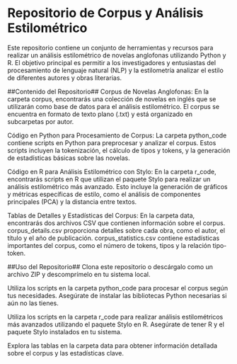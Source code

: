 # Repositorio de Corpus y Análisis Estilométrico #
Este repositorio contiene un conjunto de herramientas y recursos para realizar un análisis estilométrico de novelas anglofonas utilizando Python y R. El objetivo principal es permitir a los investigadores y entusiastas del procesamiento de lenguaje natural (NLP) y la estilometría analizar el estilo de diferentes autores y obras literarias.

##Contenido del Repositorio##
Corpus de Novelas Anglofonas: En la carpeta corpus, encontrarás una colección de novelas en inglés que se utilizarán como base de datos para el análisis estilométrico. El corpus se encuentra en formato de texto plano (.txt) y está organizado en subcarpetas por autor.

Código en Python para Procesamiento de Corpus: La carpeta python_code contiene scripts en Python para preprocesar y analizar el corpus. Estos scripts incluyen la tokenización, el cálculo de tipos y tokens, y la generación de estadísticas básicas sobre las novelas.

Código en R para Análisis Estilométrico con Stylo: En la carpeta r_code, encontrarás scripts en R que utilizan el paquete Stylo para realizar un análisis estilométrico más avanzado. Esto incluye la generación de gráficos y métricas específicas de estilo, como el análisis de componentes principales (PCA) y la distancia entre textos.

Tablas de Detalles y Estadísticas del Corpus: En la carpeta data, encontrarás dos archivos CSV que contienen información sobre el corpus. corpus_details.csv proporciona detalles sobre cada obra, como el autor, el título y el año de publicación. corpus_statistics.csv contiene estadísticas importantes del corpus, como el número de tokens, tipos y la relación tipo-token.

##Uso del Repositorio##
Clona este repositorio o descárgalo como un archivo ZIP y descomprímelo en tu sistema local.

Utiliza los scripts en la carpeta python_code para procesar el corpus según tus necesidades. Asegúrate de instalar las bibliotecas Python necesarias si aún no las tienes.

Utiliza los scripts en la carpeta r_code para realizar análisis estilométricos más avanzados utilizando el paquete Stylo en R. Asegúrate de tener R y el paquete Stylo instalados en tu sistema.

Explora las tablas en la carpeta data para obtener información detallada sobre el corpus y las estadísticas clave.
